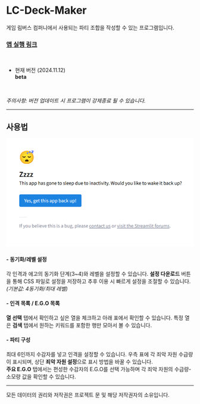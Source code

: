 # LC-Deck-Maker

게임 림버스 컴퍼니에서 사용되는 파티 조합을 작성할 수 있는 프로그램입니다.

### [<u>앱 실행 링크</u>](https://limbuscompany-deckmaker.streamlit.app/)

<br>

- 현재 버전 (2024.11.12) <br>
**beta**

<br>

_주의사항: 버전 업데이트 시 프로그램이 강제종료 될 수 있습니다._

---

## 사용법

![접속 시 위와 같은 화면이 뜨면 버튼을 누르고 기다리시면 이후 정상적으로 이용이 가능합니다.](data/error.PNG)

#### - 동기화/레벨 설정
각 인격과 에고의 동기화 단계(3~4)와 레벨을 설정할 수 있습니다.
**설정 다운로드** 버튼을 통해 CSS 파일로 설정을 저장하고 추후 이용 시 빠르게 설정을 조절할 수 있습니다.  
_(기본값: 4동기화/최대 레벨)_

#### - 인격 목록 / E.G.O 목록
**열 선택** 탭에서 확인하고 싶은 열을 체크하고 아래 표에서 확인할 수 있습니다.
특정 열은 **검색** 탭에서 원하는 키워드를 포함한 행만 모아서 볼 수 있습니다.

#### - 파티 구성
최대 6인까지 수감자를 넣고 인격을 설정할 수 있습니다. 우측 표에 각 죄악 자원 수급량이 표시되며, 상단 **죄악 자원 설정**으로 표시 방법을 바꿀 수 있습니다.  
**주요 E.G.O** 탭에서는 편성한 수감자의 E.G.O를 선택 가능하며 각 죄악 자원의 수급량-소모량 값을 확인할 수 있습니다.

---

모든 데이터의 권리와 저작권은 프로젝트 문 및 해당 저작권자의 소유입니다.
